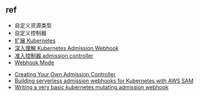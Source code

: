 

## ref
+ 自定义资源类型
+ 自定义控制器
+ [扩展 Kubernetes](https://kubernetes.io/zh/docs/concepts/extend-kubernetes/#user-defined-types)
+ [深入理解 Kubernetes Admission Webhook](https://www.qikqiak.com/post/k8s-admission-webhook/)
+ [准入控制器 admission controller](https://kubernetes.io/zh/docs/reference/access-authn-authz/admission-controllers/)
+ [Webhook Mode](https://kubernetes.cn/docs/reference/access-authn-authz/webhook/)
<!-- sample -->
+ [Creating Your Own Admission Controller](https://docs.giantswarm.io/guides/creating-your-own-admission-controller/)
+ [Building serverless admission webhooks for Kubernetes with AWS SAM](https://aws.amazon.com/cn/blogs/containers/building-serverless-admission-webhooks-for-kubernetes-with-aws-sam/)
+ [Writing a very basic kubernetes mutating admission webhook](https://medium.com/ovni/writing-a-very-basic-kubernetes-mutating-admission-webhook-398dbbcb63ec)